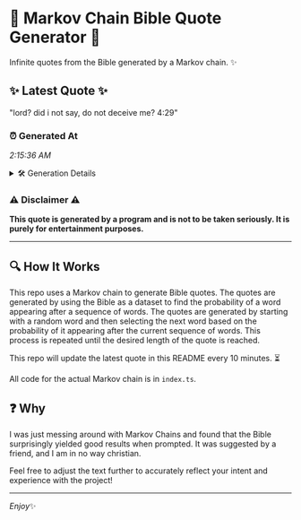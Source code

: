 # 📖 Markov Chain Bible Quote Generator 📖

Infinite quotes from the Bible generated by a Markov chain. ✨

## ✨ Latest Quote ✨
"lord? did i not say, do not deceive me? 4:29"

### ⏰ Generated At
*2:15:36 AM*

<details>
    <summary>🛠️ Generation Details</summary>
    <p>
        <strong>🌱 Seed:</strong> lord?<br>
        <strong>🔄 Iterations:</strong> 9<br>
        <strong>📜 Context History:</strong><br>[ lord? ]: did<br>[ lord?, did ]: i<br>[ lord?, did, i ]: not<br>[ lord?, did, i, not ]: say,<br>[ lord?, did, i, not, say, ]: do<br>[ lord?, did, i, not, say,, do ]: not<br>[ did, i, not, say,, do, not ]: deceive<br>[ i, not, say,, do, not, deceive ]: me?<br>[ not, say,, do, not, deceive, me? ]: 4:29<br>
    </p>
</details>

### ⚠️ Disclaimer ⚠️
**This quote is generated by a program and is not to be taken seriously. It is purely for entertainment purposes.**

---

## 🔍 How It Works

This repo uses a Markov chain to generate Bible quotes. The quotes are generated by using the Bible as a dataset to find the probability of a word appearing after a sequence of words. The quotes are generated by starting with a random word and then selecting the next word based on the probability of it appearing after the current sequence of words. This process is repeated until the desired length of the quote is reached.

This repo will update the latest quote in this README every 10 minutes. ⏳

All code for the actual Markov chain is in `index.ts`.

## ❓ Why

I was just messing around with Markov Chains and found that the Bible surprisingly yielded good results when prompted. 
It was suggested by a friend, and I am in no way christian.

Feel free to adjust the text further to accurately reflect your intent and experience with the project!

---

*Enjoy*✨
